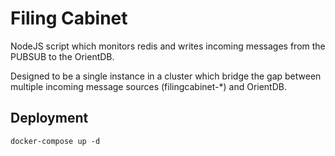 # Filing Cabinet

NodeJS script which monitors redis and writes incoming messages from the PUBSUB to the OrientDB.

Designed to be a single instance in a cluster which bridge the gap between multiple incoming message sources (filingcabinet-*) and OrientDB.

## Deployment

`docker-compose up -d`